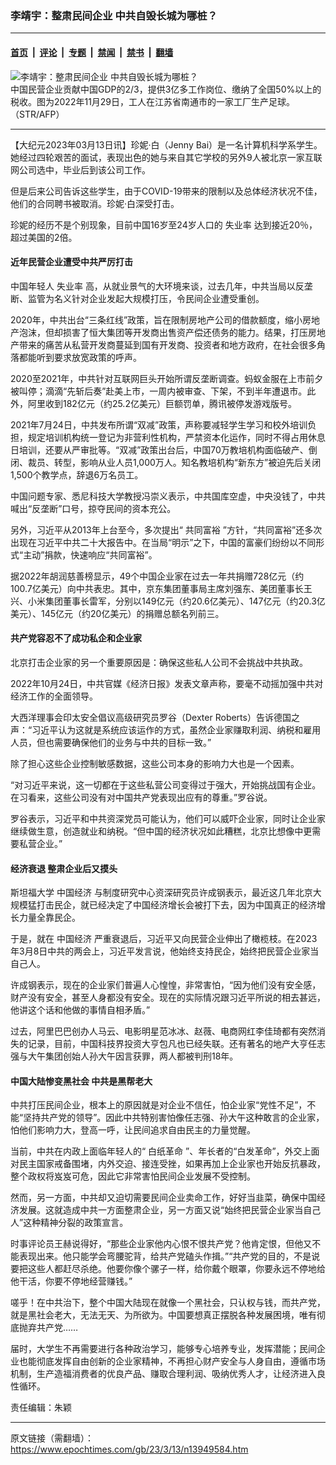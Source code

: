 ### 李靖宇：整肃民间企业 中共自毁长城为哪桩？

---

#### [首页](../../../..?n13949584) &nbsp;|&nbsp; [评论](../../../../../epoch-comment?n13949584) &nbsp;|&nbsp; [专题](../../../../../epoch-special?n13949584) &nbsp;|&nbsp; [禁闻](../../../../../epoch-news?n13949584) &nbsp;|&nbsp; [禁书](../../../../../books?n13949584) &nbsp;|&nbsp; [翻墙](https://github.com/gfw-breaker/nogfw/blob/master/README.md?n13949584)


<div><img alt="李靖宇：整肃民间企业 中共自毁长城为哪桩？" class="attachment-djy_600_400 size-djy_600_400 wp-post-image" src="https://i.epochtimes.com/assets/uploads/2022/12/id13895204-000_32W22AF-600x400.jpg"/>
<div class="caption">
 中国民营企业贡献中国GDP的2/3，提供3亿多工作岗位、缴纳了全国50%以上的税收。图为2022年11月29日，工人在江苏省南通市的一家工厂生产足球。（STR/AFP）
</div></div><hr/><div class="post_content" id="artbody" itemprop="articleBody">
 <!-- article content begin -->
 <p>
  【大纪元2023年03月13日讯】珍妮‧白（Jenny Bai）是一名计算机科学系学生。她经过四轮艰苦的面试，表现出色的她与来自其它学校的另外9人被北京一家互联网公司选中，毕业后到该公司工作。
 </p>
 <p>
  但是后来公司告诉这些学生，由于COVID-19带来的限制以及总体经济状况不佳，他们的合同聘书被取消。珍妮‧白深受打击。
 </p>
 <p>
  珍妮的经历不是个别现象，目前中国16岁至24岁人口的
  <ok href="https://www.epochtimes.com/gb/tag/%E5%A4%B1%E4%B8%9A%E7%8E%87.html">
   失业率
  </ok>
  达到接近20％，超过美国的2倍。
 </p>
 <h4>
  近年民营企业遭受中共严厉打击
 </h4>
 <p>
  中国年轻人
  <ok href="https://www.epochtimes.com/gb/tag/%E5%A4%B1%E4%B8%9A%E7%8E%87.html">
   失业率
  </ok>
  高，从就业景气的大环境来谈，过去几年，中共当局以反垄断、监管为名义针对企业发起大规模打压，令民间企业遭受重创。
 </p>
 <p>
  2020年，中共出台“三条红线”政策，旨在限制房地产公司的借款额度，缩小房地产泡沫，但却损害了恒大集团等开发商出售资产偿还债务的能力。结果，打压房地产带来的痛苦从私营开发商蔓延到国有开发商、投资者和地方政府，在社会很多角落都能听到要求放宽政策的呼声。
 </p>
 <p>
  2020至2021年，中共针对互联网巨头开始所谓反垄断调查。蚂蚁金服在上市前夕被叫停；滴滴“先斩后奏”赴美上市，一周内被审查、下架，不到半年遭退市。此外，阿里收到182亿元（约25.2亿美元）巨额罚单，腾讯被停发游戏版号。
 </p>
 <p>
  2021年7月24日，中共发布所谓“双减”政策，声称要减轻学生学习和校外培训负担，规定培训机构统一登记为非营利性机构，严禁资本化运作，同时不得占用休息日培训，还要从严审批等。“双减”政策出台后，中国70万教培机构面临破产、倒闭、裁员、转型，影响从业人员1,000万人。知名教培机构“新东方”被迫先后关闭1,500个教学点，辞退6万名员工。
 </p>
 <p>
  中国问题专家、悉尼科技大学教授冯崇义表示，中共国库空虚，中央没钱了，中共喊出“反垄断”口号，掠夺民间的资本充公。
 </p>
 <p>
  另外，习近平从2013年上台至今，多次提出“
  <ok href="https://www.epochtimes.com/gb/tag/%E5%85%B1%E5%90%8C%E5%AF%8C%E8%A3%95.html">
   共同富裕
  </ok>
  ”方针，“共同富裕”还多次出现在习近平中共二十大报告中。在当局“明示”之下，中国的富豪们纷纷以不同形式“主动”捐款，快速响应“共同富裕”。
 </p>
 <p>
  据2022年胡润慈善榜显示，49个中国企业家在过去一年共捐赠728亿元（约100.7亿美元）向中共表忠。其中，京东集团董事局主席刘强东、美团董事长王兴、小米集团董事长雷军，分别以149亿元（约20.6亿美元）、147亿元（约20.3亿美元）、145亿元（约20亿美元）的捐赠总额名列前三。
 </p>
 <h4>
  共产党容忍不了成功私企和企业家
 </h4>
 <p>
  北京打击企业家的另一个重要原因是：确保这些私人公司不会挑战中共执政。
 </p>
 <p>
  2022年10月24日，中共官媒《经济日报》发表文章声称，要毫不动摇加强中共对经济工作的全面领导。
 </p>
 <p>
  大西洋理事会印太安全倡议高级研究员罗谷（Dexter Roberts）告诉德国之声：“习近平认为这就是系统应该运作的方式，虽然企业家赚取利润、纳税和雇用人员，但也需要确保他们的业务与中共的目标一致。”
 </p>
 <p>
  除了担心这些企业控制敏感数据，这些公司本身的影响力大也是一个因素。
 </p>
 <p>
  “对习近平来说，这一切都在于这些私营公司变得过于强大，开始挑战国有企业。在习看来，这些公司没有对中国共产党表现出应有的尊重。”罗谷说。
 </p>
 <p>
  罗谷表示，习近平和中共资深党员可能认为，他们可以威吓企业家，同时让企业家继续做生意，创造就业和纳税。“但中国的经济状况如此糟糕，北京比想像中更需要私营企业。”
 </p>
 <h4>
  经济衰退 整肃企业后又摸头
 </h4>
 <p>
  斯坦福大学
  <ok href="https://www.epochtimes.com/gb/tag/%E4%B8%AD%E5%9B%BD%E7%BB%8F%E6%B5%8E.html">
   中国经济
  </ok>
  与制度研究中心资深研究员许成钢表示，最近这几年北京大规模猛打击民企，就已经决定了中国经济增长会被打下去，因为中国真正的经济增长力量全靠民企。
 </p>
 <p>
  于是，就在
  <ok href="https://www.epochtimes.com/gb/tag/%E4%B8%AD%E5%9B%BD%E7%BB%8F%E6%B5%8E.html">
   中国经济
  </ok>
  严重衰退后，习近平又向民营企业伸出了橄榄枝。在2023年3月8日中共的两会上，习近平发言说，他始终支持民企，始终把民营企业家当自己人。
 </p>
 <p>
  许成钢表示，现在的企业家们普遍人心惶惶，非常害怕，“因为他们没有安全感，财产没有安全，甚至人身都没有安全。现在的实际情况跟习近平所说的相去甚远，他讲这个话和他做的事情自相矛盾。”
 </p>
 <p>
  过去，阿里巴巴创办人马云、电影明星范冰冰、赵薇、电商网红李佳琦都有突然消失的记录，目前，中国科技界投资大亨包凡也已经失联。还有著名的地产大亨任志强与大午集团创始人孙大午因言获罪，两人都被判刑18年。
 </p>
 <h4>
  中国大陆惨变黑社会 中共是黑帮老大
 </h4>
 <p>
  中共打压民间企业，根本上的原因就是对企业不信任，怕企业家“党性不足”，不能“坚持共产党的领导”。因此中共特别害怕像任志强、孙大午这种敢言的企业家，怕他们影响力大，登高一呼，让民间追求自由民主的力量觉醒。
 </p>
 <p>
  当前，中共在内政上面临年轻人的“
  <ok href="https://www.epochtimes.com/gb/tag/%E7%99%BD%E7%BA%B8%E9%9D%A9%E5%91%BD.html">
   白纸革命
  </ok>
  ”、年长者的“白发革命”，外交上面对民主国家戒备围堵，内外交迫、接连受挫，如果再加上企业家也开始反抗暴政，整个政权将岌岌可危，因此它非常害怕民间企业发展不受控制。
 </p>
 <p>
  然而，另一方面，中共却又迫切需要民间企业卖命工作，好好当韭菜，确保中国经济发展。这就造成中共一方面整肃企业，另一方面又说“始终把民营企业家当自己人”这种精神分裂的政策宣言。
 </p>
 <p>
  时事评论员王赫说得好，“那些企业家他内心恨不恨共产党？他肯定恨，但他又不能表现出来。他只能学会弯腰驼背，给共产党磕头作揖。”“共产党的目的，不是说要把这些人都赶尽杀绝。他要你像个骡子一样，给你戴个眼罩，你要永远不停地给他干活，你要不停地经营赚钱。”
 </p>
 <p>
  嗟乎！在中共治下，整个中国大陆现在就像一个黑社会，只认权与钱，而共产党，就是黑社会老大，无法无天、为所欲为。中国要想真正摆脱各种发展困境，唯有彻底抛弃共产党……
 </p>
 <p>
  届时，大学生不再需要进行各种政治学习，能够专心培养专业，发挥潜能；民间企业也能彻底发挥自由创新的企业家精神，不再担心财产安全与人身自由，遵循市场机制，生产造福消费者的优良产品、赚取合理利润、吸纳优秀人才，让经济进入良性循环。
 </p>
 <p>
  责任编辑：朱颖
 </p>
 <!-- article content end -->
 <div id="below_article_ad">
 </div>
</div>


---

原文链接（需翻墙）：https://www.epochtimes.com/gb/23/3/13/n13949584.htm
